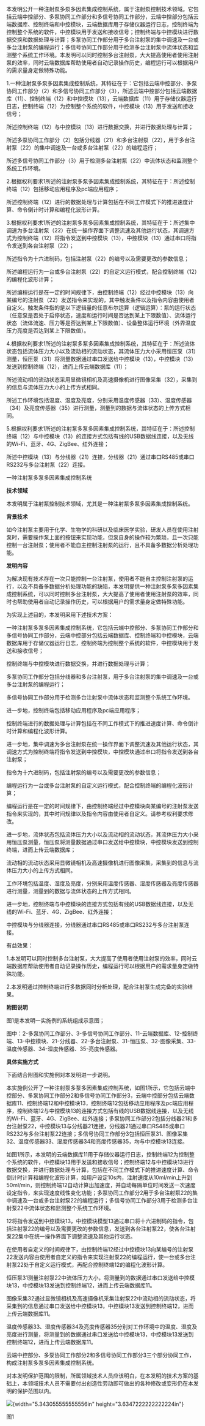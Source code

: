 本发明公开一种注射泵多泵多因素集成控制系统，属于注射泵控制技术领域。它包括云端中控部分、多泵协同工作部分和多信号协同工作部分，云端中控部分包括云端数据库、控制终端和中控模块，云端数据库用于存储仪器运行日志，控制终端为控制整个系统的软件，中控模块用于发送和接收信号；控制终端与中控模块进行数据交换和数据处理与计算；多泵协同工作部分用于多台注射泵的集中调速及一台或多台注射泵的编程运行；多信号协同工作部分用于检测多台注射泵中流体状态和监测整个系统工作环境。本发明可以同时控制多台注射泵，大大提高使用者使用注射泵的效率，同时云端数据库帮助使用者自动记录操作历史，编程运行可以根据用户的需求量身定做特殊功能。

1.一种注射泵多泵多因素集成控制系统，其特征在于：它包括云端中控部分、多泵协同工作部分（2）和多信号协同工作部分（3），所述云端中控部分包括云端数据库（11）、控制终端（12）和中控模块（13），云端数据库（11）用于存储仪器运行日志，控制终端（12）为控制整个系统的软件，中控模块（13）用于发送和接收信号；

所述控制终端（12）与中控模块（13）进行数据交换，并进行数据处理与计算；

所述多泵协同工作部分（2）包括分线器（21）和多台注射泵（22），用于多台注射泵（22）的集中调速及一台或多台注射泵（22）的编程运行；

所述多信号协同工作部分（3）用于检测多台注射泵（22）中流体状态和监测整个系统工作环境。

2.根据权利要求1所述的注射泵多泵多因素集成控制系统，其特征在于：所述控制终端（12）包括移动应用程序及pc端应用程序；

所述控制终端（12）进行的数据处理与计算包括在不同工作模式下的推进速度计算、命令倒计时计算和编程化波形计算。

3.根据权利要求1所述的注射泵多泵多因素集成控制系统，其特征在于：所述集中调速为多台注射泵（22）在统一操作界面下调整流速及其他运行状态，其调速方式为控制终端（12）将指令发送到中控模块（13），中控模块（13）通过串口将指令发送到各台注射泵（22）；

所述指令为十六进制码，包括注射泵（22）的编号以及需要更改的参数信息；

所述编程运行为一台或多台注射泵（22）的自定义运行模式，配合控制终端（12）的编程化波形计算；

所述编程运行是在一定的时间规律下，由控制终端（12）经过中控模块（13）向某编号的注射泵（22）发送指令来实现的，其中触发条件以及指令内容由使用者自定义。触发条件指的是以下逻辑量的任意布尔运算（逻辑运算）：泵的运行状态（任意泵是否处于启停状态，速度和运行时间是否达到某上下限数值）、流体运行状态（流体流速、压力等是否达到某上下限数值）、设备整体运行环境（外界温度压力亮度是否达到某上下限数值）。

4.根据权利要求1所述的注射泵多泵多因素集成控制系统，其特征在于：所述流体状态包括流体压力大小以及流动相的流动状态，其流体压力大小采用恒压泵（31）测量，恒压泵（31）将测量数据通过串口发送给中控模块（13），中控模块（13）发送到控制终端（12），进而上传云端数据库（11）；

所述流动相的流动状态采用显微镜相机及高速摄像机进行图像采集（32），采集到的信息与流体压力大小的上传方式相同。

所述工作环境包括温度、湿度及亮度，分别采用温度传感器（33）、湿度传感器（34）及亮度传感器（35）进行测量，测量到的数据与流体状态的上传方式相同。

5.根据权利要求1所述的注射泵多泵多因素集成控制系统，其特征在于：所述控制终端（12）与中控模块（13）的连接方式包括有线的USB数据线连接，以及无线的Wi-Fi、蓝牙、4G、ZigBee、红外连接；

所述中控模块（13）与分线器（21）连接，分线器（21）通过串口RS485或串口RS232与多台注射泵（22）连接。

一种注射泵多泵多因素集成控制系统

**技术领域**

本发明属于注射泵控制技术领域，尤其是一种注射泵多泵多因素集成控制系统。

**背景技术**

如今注射泵主要用于化学、生物学的科研以及临床医学实验，研发人员在使用注射泵时，需要操作泵上面的按钮来实现功能，但泵自身的操作较为繁琐，且一次只能控制一台注射泵；使用者不能自主控制注射泵的运行，且不具备多数据分析处理功能。

**发明内容**

为解决现有技术存在一次只能控制一台注射泵，使用者不能自主控制注射泵的运行，以及不具备多数据分析处理功能的缺陷，本发明提供一种注射泵多泵多因素集成控制系统，可以同时控制多台注射泵，大大提高了使用者使用注射泵的效率，同时也帮助使用者自动记录操作历史，可以根据用户的需求量身定做特殊功能。

为实现上述目的，本发明采用下述技术方案：

一种注射泵多泵多因素集成控制系统，它包括云端中控部分、多泵协同工作部分和多信号协同工作部分，云端中控部分包括云端数据库、控制终端和中控模块，云端数据库用于存储仪器运行日志，控制终端为控制整个系统的软件，中控模块用于发送和接收信号；

控制终端与中控模块进行数据交换，并进行数据处理与计算；

多泵协同工作部分包括分线器和多台注射泵，用于多台注射泵的集中调速及一台或多台注射泵的编程运行；

多信号协同工作部分用于检测多台注射泵中流体状态和监测整个系统工作环境。

进一步地，控制终端包括移动应用程序及pc端应用程序；

控制终端进行的数据处理与计算包括在不同工作模式下的推进速度计算、命令倒计时计算和编程化波形计算。

进一步地，集中调速为多台注射泵在统一操作界面下调整流速及其他运行状态，其调速方式为控制终端将指令发送到中控模块，中控模块通过串口将指令发送到各台注射泵；

指令为十六进制码，包括注射泵的编号以及需要更改的参数信息；

编程运行为一台或多台注射泵的自定义运行模式，配合控制终端的编程化波形计算；

编程运行是在一定的时间规律下，由控制终端经过中控模块向某编号的注射泵发送指令来实现的，其中时间规律以及指令内容由使用者自定义。请参考权利要求修改。

进一步地，流体状态包括流体压力大小以及流动相的流动状态，其流体压力大小采用恒压泵测量，恒压泵将测量数据通过串口发送给中控模块，中控模块发送到控制终端，进而上传云端数据库；

流动相的流动状态采用显微镜相机及高速摄像机进行图像采集，采集到的信息与流体压力大小的上传方式相同。

工作环境包括温度、湿度及亮度，分别采用温度传感器、湿度传感器及亮度传感器进行测量，测量到的数据与流体状态的上传方式相同。

进一步地，控制终端与中控模块的连接方式包括有线的USB数据线连接，以及无线的Wi-Fi、蓝牙、4G、ZigBee、红外连接；

中控模块与分线器连接，分线器通过串口RS485或串口RS232与多台注射泵连接。

有益效果：

1.本发明可以同时控制多台注射泵，大大提高了使用者使用注射泵的效率，同时云端数据库帮助使用者自动记录操作历史，编程运行可以根据用户的需求量身定做特殊功能。

2.本发明通过控制终端进行多数据同时分析处理，配合注射泵生成完备的实验结果。

**附图说明**

图1是本发明一实施例的系统组成示意图；

图中：2-多泵协同工作部分、3-多信号协同工作部分、11-云端数据库、12-控制终端、13-中控模块、21-分线器、22-多台注射泵、31-恒压泵、32-图像采集、33-温度传感器、34-湿度传感器、35-亮度传感器。

**具体实施方式**

下面结合附图和实施例对本发明进一步说明。

本实施例公开了一种注射泵多泵多因素集成控制系统，如图1所示，它包括云端中控部分、多泵协同工作部分2和多信号协同工作部分3，云端中控部分包括云端数据库11、控制终端12和中控模块13，控制终端12包括移动应用程序及pc端应用程序，控制终端12与中控模块13的连接方式包括有线的USB数据线连接，以及无线的Wi-Fi、蓝牙、4G、ZigBee、红外连接；多泵协同工作部分2包括分线器21和多台注射泵22，中控模块13与分线器21连接，分线器21通过串口RS485或串口RS232与多台注射泵22连接；多信号协同工作部分3包括恒压泵31、图像采集32、温度传感器33、湿度传感器34和亮度传感器35，均与中控模块13连接。

如图1所示，本发明的云端数据库11用于存储仪器运行日志，控制终端12为控制整个系统的软件，中控模块13用于发送和接收信号；控制终端12与中控模块13进行数据交换，并进行数据处理与计算，包括在不同工作模式下的推进速度计算、命令倒计时计算和编程化波形计算，如用户设定10s内，注射速度从10ml/min上升到50ml/min，则控制终端12自动计算出加速度，并自动每隔单位时间发送一次速度设定指令，来实现速度线性变化功能；多泵协同工作部分2用于多台注射泵22的集中调速及一台或多台注射泵22的编程运行；多信号协同工作部分3用于检测多台注射泵22中流体状态和监测整个系统工作环境。

12将指令发送到中控模块13，中控模块模型13通过串口将十六进制码的指令，包括注射泵22的编号以及需要更改的参数信息，发送到各台注射泵22，使各台注射泵22集中在统一操作界面下调整流速及其他运行状态。

在使用者自定义的时间规律下，由控制终端12经过中控模块13向某编号的注射泵22发送内容由使用者自定义的指令来实现注射泵22的编程运行，使一台或多台注射泵22处于自定义运行模式，再配合控制终端12的编程化波形计算。

恒压泵31测量注射泵22中流体压力大小，将测量到的数据通过串口发送给中控模块13，中控模块13发送到控制终端12，进而上传云端数据库11。

图像采集32通过显微镜相机及高速摄像机采集注射泵22中流动相的流动状态，将采集到的信息通过串口发送给中控模块13，中控模块13发送到控制终端12，进而上传云端数据库11。

温度传感器33、湿度传感器34及亮度传感器35分别对工作环境中的温度、湿度及亮度进行测量，将测量到的数据通过串口发送给中控模块13，中控模块13发送到控制终端12，进而上传云端数据库11。

云端中控部分、多泵协同工作部分2和多信号协同工作部分3三个部分协同工作，构成注射泵多泵多因素集成控制系统。

对本发明保护范围的限制，所属领域技术人员应该明白，在本发明的技术方案的基础上，本领域技术人员不需要付出创造性劳动即可做出的各种修改或变形仍在本发明的保护范围以内。

![](media/image1.png){width="5.343055555555556in"
height="3.6347222222222224in"}

图1
